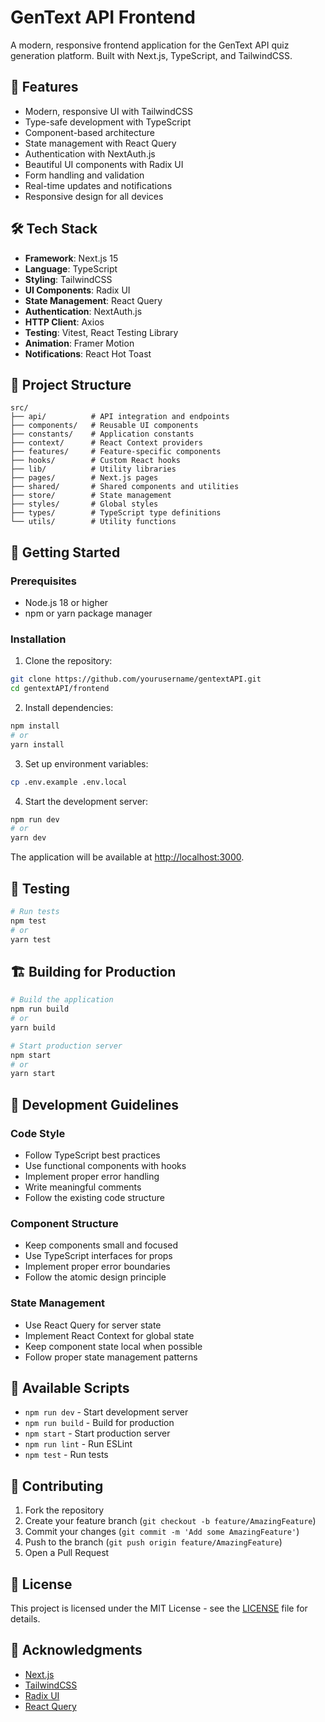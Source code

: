 # GenText API Frontend

A modern, responsive frontend application for the GenText API quiz generation platform. Built with Next.js, TypeScript, and TailwindCSS.

## 🚀 Features

- Modern, responsive UI with TailwindCSS
- Type-safe development with TypeScript
- Component-based architecture
- State management with React Query
- Authentication with NextAuth.js
- Beautiful UI components with Radix UI
- Form handling and validation
- Real-time updates and notifications
- Responsive design for all devices

## 🛠️ Tech Stack

- **Framework**: Next.js 15
- **Language**: TypeScript
- **Styling**: TailwindCSS
- **UI Components**: Radix UI
- **State Management**: React Query
- **Authentication**: NextAuth.js
- **HTTP Client**: Axios
- **Testing**: Vitest, React Testing Library
- **Animation**: Framer Motion
- **Notifications**: React Hot Toast

## 📁 Project Structure

```
src/
├── api/          # API integration and endpoints
├── components/   # Reusable UI components
├── constants/    # Application constants
├── context/      # React Context providers
├── features/     # Feature-specific components
├── hooks/        # Custom React hooks
├── lib/          # Utility libraries
├── pages/        # Next.js pages
├── shared/       # Shared components and utilities
├── store/        # State management
├── styles/       # Global styles
├── types/        # TypeScript type definitions
└── utils/        # Utility functions
```

## 🚀 Getting Started

### Prerequisites

- Node.js 18 or higher
- npm or yarn package manager

### Installation

1. Clone the repository:
```bash
git clone https://github.com/yourusername/gentextAPI.git
cd gentextAPI/frontend
```

2. Install dependencies:
```bash
npm install
# or
yarn install
```

3. Set up environment variables:
```bash
cp .env.example .env.local
```

4. Start the development server:
```bash
npm run dev
# or
yarn dev
```

The application will be available at [http://localhost:3000](http://localhost:3000).

## 🧪 Testing

```bash
# Run tests
npm test
# or
yarn test
```

## 🏗️ Building for Production

```bash
# Build the application
npm run build
# or
yarn build

# Start production server
npm start
# or
yarn start
```

## 📝 Development Guidelines

### Code Style

- Follow TypeScript best practices
- Use functional components with hooks
- Implement proper error handling
- Write meaningful comments
- Follow the existing code structure

### Component Structure

- Keep components small and focused
- Use TypeScript interfaces for props
- Implement proper error boundaries
- Follow the atomic design principle

### State Management

- Use React Query for server state
- Implement React Context for global state
- Keep component state local when possible
- Follow proper state management patterns

## 🔧 Available Scripts

- `npm run dev` - Start development server
- `npm run build` - Build for production
- `npm start` - Start production server
- `npm run lint` - Run ESLint
- `npm test` - Run tests

## 🤝 Contributing

1. Fork the repository
2. Create your feature branch (`git checkout -b feature/AmazingFeature`)
3. Commit your changes (`git commit -m 'Add some AmazingFeature'`)
4. Push to the branch (`git push origin feature/AmazingFeature`)
5. Open a Pull Request

## 📄 License

This project is licensed under the MIT License - see the [LICENSE](../LICENSE) file for details.

## 🙏 Acknowledgments

- [Next.js](https://nextjs.org/)
- [TailwindCSS](https://tailwindcss.com/)
- [Radix UI](https://www.radix-ui.com/)
- [React Query](https://tanstack.com/query/latest)

